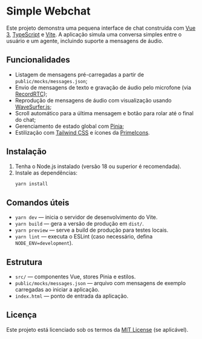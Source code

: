 # Simple Webchat

Este projeto demonstra uma pequena interface de chat construída com [Vue 3](https://vuejs.org/), [TypeScript](https://www.typescriptlang.org/) e [Vite](https://vitejs.dev/). A aplicação simula uma conversa simples entre o usuário e um agente, incluindo suporte a mensagens de áudio.

## Funcionalidades

- Listagem de mensagens pré-carregadas a partir de `public/mocks/messages.json`;
- Envio de mensagens de texto e gravação de áudio pelo microfone (via [RecordRTC](https://github.com/muaz-khan/RecordRTC));
- Reprodução de mensagens de áudio com visualização usando [WaveSurfer.js](https://wavesurfer-js.org/);
- Scroll automático para a última mensagem e botão para rolar até o final do chat;
- Gerenciamento de estado global com [Pinia](https://pinia.vuejs.org/);
- Estilização com [Tailwind CSS](https://tailwindcss.com/) e ícones da [PrimeIcons](https://primefaces.org/primeicons/).

## Instalação

1. Tenha o Node.js instalado (versão 18 ou superior é recomendada).
2. Instale as dependências:
   ```bash
   yarn install
   ```

## Comandos úteis

- `yarn dev` &mdash; inicia o servidor de desenvolvimento do Vite.
- `yarn build` &mdash; gera a versão de produção em `dist/`.
- `yarn preview` &mdash; serve a build de produção para testes locais.
- `yarn lint` &mdash; executa o ESLint (caso necessário, defina `NODE_ENV=development`).

## Estrutura

- `src/` &mdash; componentes Vue, stores Pinia e estilos.
- `public/mocks/messages.json` &mdash; arquivo com mensagens de exemplo carregadas ao iniciar a aplicação.
- `index.html` &mdash; ponto de entrada da aplicação.

## Licença

Este projeto está licenciado sob os termos da [MIT License](LICENSE) (se aplicável).
